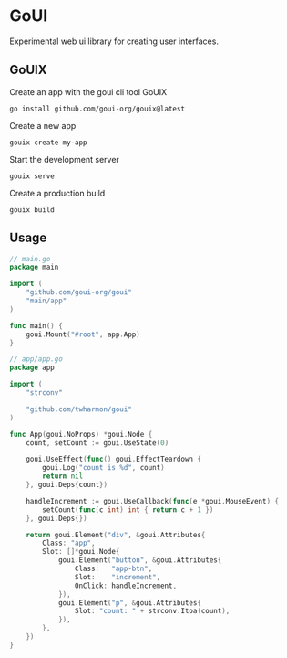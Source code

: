 # GoUI
Experimental web ui library for creating user interfaces.

## GoUIX
Create an app with the goui cli tool GoUIX

```
go install github.com/goui-org/gouix@latest
```

Create a new app
```
gouix create my-app
```

Start the development server
```
gouix serve
```

Create a production build
```
gouix build
```

## Usage
```go
// main.go
package main

import (
	"github.com/goui-org/goui"
	"main/app"
)

func main() {
	goui.Mount("#root", app.App)
}
```


```go
// app/app.go
package app

import (
	"strconv"

	"github.com/twharmon/goui"
)

func App(goui.NoProps) *goui.Node {
	count, setCount := goui.UseState(0)

	goui.UseEffect(func() goui.EffectTeardown {
		goui.Log("count is %d", count)
		return nil
	}, goui.Deps{count})

	handleIncrement := goui.UseCallback(func(e *goui.MouseEvent) {
		setCount(func(c int) int { return c + 1 })
	}, goui.Deps{})

	return goui.Element("div", &goui.Attributes{
		Class: "app",
		Slot: []*goui.Node{
			goui.Element("button", &goui.Attributes{
				Class:   "app-btn",
				Slot:    "increment",
				OnClick: handleIncrement,
			}),
			goui.Element("p", &goui.Attributes{
				Slot: "count: " + strconv.Itoa(count),
			}),
		},
	})
}
```
